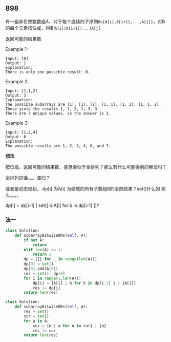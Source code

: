 ## 898

有一组非负整数数组A，对于每个连续的子序列`B=[A[i],A[i+1],...,A[j]]`，对B的每个元素按位或，得到`A[i]|A[i+1]|...|A[j]`

返回可能的结果数

Example 1:
```
Input: [0]
Output: 1
Explanation: 
There is only one possible result: 0.
```

Example 2:
```
Input: [1,1,2]
Output: 3
Explanation: 
The possible subarrays are [1], [1], [2], [1, 1], [1, 2], [1, 1, 2].
These yield the results 1, 1, 2, 1, 3, 3.
There are 3 unique values, so the answer is 3.
```

Example 3:
```
Input: [1,2,4]
Output: 6
Explanation: 
The possible results are 1, 2, 3, 4, 6, and 7.
```

**想法**

按位或，返回可能的结果数，感觉类似于全排列？那么有什么可能得到的解法吗？

全排列的话。。。递归？

或者是动态规划， dp[i]  为A[i] 为结尾的所有子数组B的全部结果？set()什么的
那么。。。。

dp[i] = dp[i-1] | set([ b|A[i] for b in dp[i-1]  ])?

### 法一

```py
class Solution:
    def subarrayBitwiseORs(self, A):
        if not A:
            return
        elif len(A) == 1:
            return 1
        dp = [{} for _ in range(len(A))]
        dp[0] = set()
        dp[0].add(A[0])
        res = set()| dp[0]
        for i in range(1,len(A)):
            dp[i] = {A[i] | b for b in dp[i-1] } | {A[i]}
            res |= dp[i]
        return len(res)
```


```py
class Solution:
    def subarrayBitwiseORs(self, A):
        res = set()
        cur = set()
        for a in A:
            cur = {n | a for n in cur} | {a}
            res |= cur
        return len(res)
```

